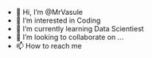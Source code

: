 - 👋 Hi, I’m @MrVasule
- 👀 I’m interested in Coding
- 🌱 I’m currently learning Data Scientiest
- 💞️ I’m looking to collaborate on ...
- 📫 How to reach me 

<!---
MrVasule/MrVasule is a ✨ special ✨ repository because its `README.md` (this file) appears on your GitHub profile.
You can click the Preview link to take a look at your changes.
--->
